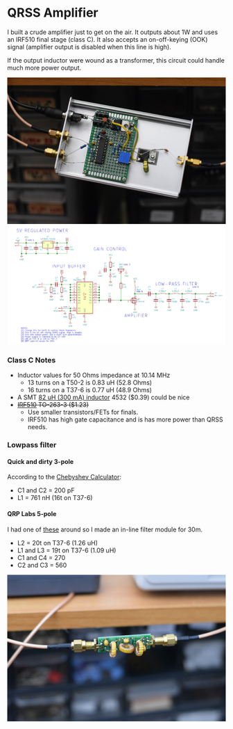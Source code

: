 # QRSS Amplifier

I built a crude amplifier just to get on the air. It outputs about 1W and uses an IRF510 final stage (class C). It also accepts an on-off-keying (OOK) signal (amplifier output is disabled when this line is high).

If the output inductor were wound as a transformer, this circuit could handle much more power output.

![](pictures/2019-07-31-new-amp.jpg)
![](PCB/schematic.png)

### Class C Notes

* Inductor values for 50 Ohms impedance at 10.14 MHz
  * 13 turns on a T50-2 is 0.83 uH (52.8 Ohms)
  * 16 turns on a T37-6 is 0.77 uH (48.9 Ohms)
* A SMT [82 uH (300 mA) inductor](https://www.mouser.com/ProductDetail/Wurth-Elektronik/7447669182?qs=sGAEpiMZZMsg%252By3WlYCkU9du5C09XLa6DQHwJKVZZ3I%3D) 4532 ($0.39) could be nice
* ~~[IRF510](https://www.mouser.com/ProductDetail/Vishay-Siliconix/IRF510SPBF?qs=sGAEpiMZZMshyDBzk1%2FWi1F3z9PgzPBnwTk%2FKoweXds%3D) TO-263-3 ($1.23)~~
  * Use smaller transistors/FETs for finals. 
  * IRF510 has high gate capacitance and is has more power than QRSS needs.

### Lowpass filter

#### Quick and dirty 3-pole

According to the [Chebyshev Calculator](http://www.calculatoredge.com/electronics/ch%20pi%20low%20pass.htm): 

* C1 and C2 = 200 pF
* L1 = 761 nH (16t on T37-6)

#### QRP Labs 5-pole
I had one of [these](https://www.qrp-labs.com/images/lpfkit/assembly_A4.pdf) around so I made an in-line filter module for 30m.

* L2 = 20t on T37-6 (1.26 uH)
* L1 and L3 = 19t on T37-6 (1.09 uH)
* C1 and C4 = 270
* C2 and C3 = 560

![](pictures/2019-07-31-newLPF.jpg)
